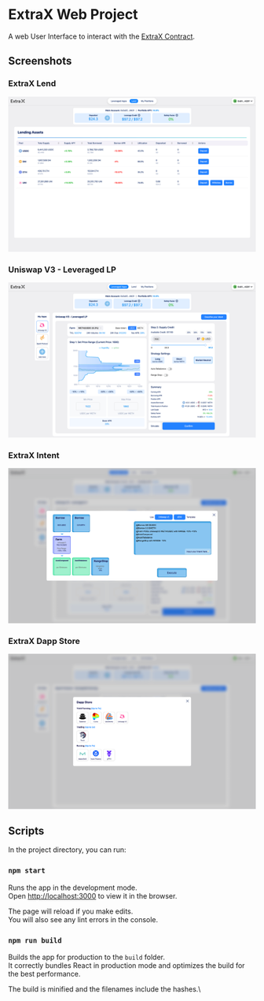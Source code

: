# ExtraX Web Project

A web User Interface to interact with the [ExtraX Contract](https://github.com/ExtraXAccount/ExtraXContracts).

## Screenshots

### ExtraX Lend
![ExtraX Lend](./screenshots/extrax-lend.png)

### Uniswap V3 - Leveraged LP
![Uniswap V3 - Leveraged LP](./screenshots/extrax-uniswap.png)

### ExtraX Intent
![ExtraX Intent](./screenshots/extrax-intent.png)

### ExtraX Dapp Store
![ExtraX Dapp Store](./screenshots/dapp-store.png)


## Scripts

In the project directory, you can run:

### `npm start`

Runs the app in the development mode.\
Open [http://localhost:3000](http://localhost:3000) to view it in the browser.

The page will reload if you make edits.\
You will also see any lint errors in the console.

### `npm run build`

Builds the app for production to the `build` folder.\
It correctly bundles React in production mode and optimizes the build for the best performance.

The build is minified and the filenames include the hashes.\
